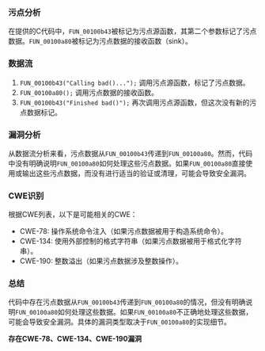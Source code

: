 ### 污点分析
在提供的C代码中，`FUN_00100b43`被标记为污点源函数，其第二个参数标记了污点数据。`FUN_00100a80`被标记为污点数据的接收函数（sink）。

### 数据流
1. `FUN_00100b43("Calling bad()...");` 调用污点源函数，标记了污点数据。
2. `FUN_00100a80();` 调用污点数据的接收函数。
3. `FUN_00100b43("Finished bad()");` 再次调用污点源函数，但这次没有新的污点数据标记。

### 漏洞分析
从数据流分析来看，污点数据从`FUN_00100b43`传递到`FUN_00100a80`。然而，代码中没有明确说明`FUN_00100a80`如何处理这些污点数据。如果`FUN_00100a80`直接使用或输出这些污点数据，而没有进行适当的验证或清理，可能会导致安全漏洞。

### CWE识别
根据CWE列表，以下是可能相关的CWE：
- CWE-78: 操作系统命令注入（如果污点数据被用于构造系统命令）。
- CWE-134: 使用外部控制的格式字符串（如果污点数据被用于格式化字符串）。
- CWE-190: 整数溢出（如果污点数据涉及整数操作）。

### 总结
代码中存在污点数据从`FUN_00100b43`传递到`FUN_00100a80`的情况，但没有明确说明`FUN_00100a80`如何处理这些数据。如果`FUN_00100a80`不正确地处理这些数据，可能会导致安全漏洞。具体的漏洞类型取决于`FUN_00100a80`的实现细节。

**存在CWE-78、CWE-134、CWE-190漏洞**